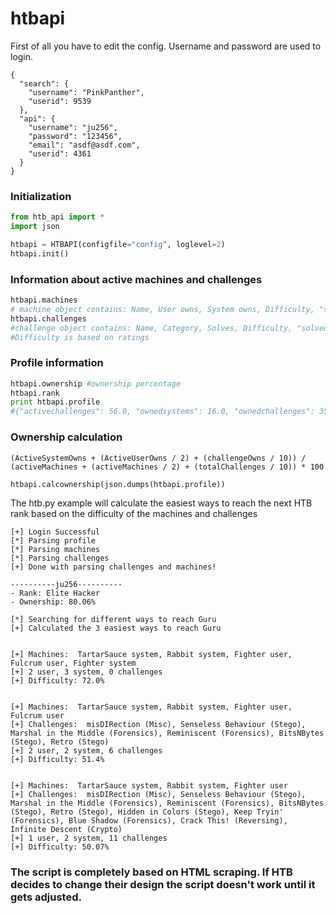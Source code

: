 # htbapi
First of all you have to edit the config. Username and password are used to login.
```
{
  "search": {
    "username": "PinkPanther",
    "userid": 9539
  },
  "api": {
    "username": "ju256",
    "password": "123456",
    "email": "asdf@asdf.com",
    "userid": 4361
  }
}
```

### Initialization
```py
from htb_api import *
import json

htbapi = HTBAPI(configfile="config", loglevel=2)
htbapi.init()
```

### Information about active machines and challenges
```py
htbapi.machines
# machine object contains: Name, User owns, System owns, Difficulty, "solved" (0 = no user, system flag, 1 = got user flag, pwned)
htbapi.challenges
#challenge object contains: Name, Category, Solves, Difficulty, "solved" (0 = unsolved, 1 = solved)
#Difficulty is based on ratings
```
### Profile information
```py
htbapi.ownership #ownership percentage
htbapi.rank
print htbapi.profile
#{"activechallenges": 56.0, "ownedsystems": 16.0, "ownedchallenges": 35.0, "activemachines": 20.0, "ownedusers": 18.0}
```

### Ownership calculation
```
(ActiveSystemOwns + (ActiveUserOwns / 2) + (challengeOwns / 10)) / (activeMachines + (activeMachines / 2) + (totalChallenges / 10)) * 100
```
```py
htbapi.calcownership(json.dumps(htbapi.profile))
```

The htb.py example will calculate the easiest ways to reach the next HTB rank based on the difficulty of the machines and challenges

```
[+] Login Successful
[*] Parsing profile
[*] Parsing machines
[*] Parsing challenges
[+] Done with parsing challenges and machines!

----------ju256----------
- Rank: Elite Hacker
- Ownership: 80.06%

[*] Searching for different ways to reach Guru
[+] Calculated the 3 easiest ways to reach Guru


[+] Machines:  TartarSauce system, Rabbit system, Fighter user, Fulcrum user, Fighter system
[+] 2 user, 3 system, 0 challenges
[+] Difficulty: 72.0%


[+] Machines:  TartarSauce system, Rabbit system, Fighter user, Fulcrum user
[+] Challenges:  misDIRection (Misc), Senseless Behaviour (Stego), Marshal in the Middle (Forensics), Reminiscent (Forensics), BitsNBytes (Stego), Retro (Stego)
[+] 2 user, 2 system, 6 challenges
[+] Difficulty: 51.4%


[+] Machines:  TartarSauce system, Rabbit system, Fighter user
[+] Challenges:  misDIRection (Misc), Senseless Behaviour (Stego), Marshal in the Middle (Forensics), Reminiscent (Forensics), BitsNBytes (Stego), Retro (Stego), Hidden in Colors (Stego), Keep Tryin' (Forensics), Blue Shadow (Forensics), Crack This! (Reversing), Infinite Descent (Crypto)
[+] 1 user, 2 system, 11 challenges
[+] Difficulty: 50.07%
```
### The script is completely based on HTML scraping. If HTB decides to change their design the script doesn't work until it gets adjusted.
